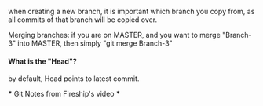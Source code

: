 when creating a new branch, it is important which branch you copy from, as all commits of that branch will be copied over.

Merging branches: if you are on MASTER, and you want to merge "Branch-3" into MASTER, then simply "git merge Branch-3"

#### What is the "Head"?

by default, Head points to latest commit.

**\*** Git Notes from Fireship's video **\***
